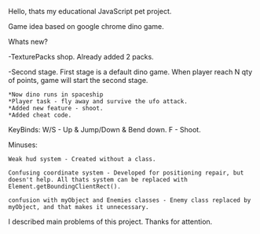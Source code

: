Hello, thats my educational JavaScript pet project.

Game idea based on google chrome dino game.

Whats new?

-TexturePacks shop. Already added 2 packs.

-Second stage. First stage is a default dino game. When player reach N qty of points, game will start the second stage.
		
	*Now dino runs in spaceship
	*Player task - fly away and survive the ufo attack.
	*Added new feature - shoot.
	*Added cheat code.

KeyBinds:
	W/S - Up & Jump/Down & Bend down.
	F - Shoot.

Minuses:

	Weak hud system - Created without a class.

	Confusing coordinate system - Developed for positioning repair, but doesn't help. All thats system can be replaced with Element.getBoundingClientRect().

	confusion with myObject and Enemies classes - Enemy class replaced by myObject, and that makes it unnecessary.

I described main problems of this project. 
Thanks for attention.
